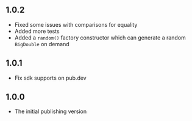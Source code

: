 ## 1.0.2

- Fixed some issues with comparisons for equality
- Added more tests
- Added a `random()` factory constructor which can generate a random `BigDouble` on demand

## 1.0.1

- Fix sdk supports on pub.dev

## 1.0.0

- The initial publishing version
